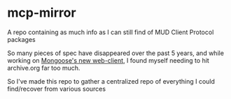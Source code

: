 # mcp-mirror
A repo containing as much info as I can still find of MUD Client Protocol packages

So many pieces of spec have disappeared over the past 5 years, and while working on [Mongoose's new web-client](https://github.com/MongooseMoo/react-client/), I found myself needing to hit archive.org far too much.

So I've made this repo to gather a centralized repo of everything I could find/recover from various sources
